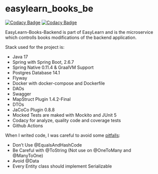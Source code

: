 # easylearn_books_be

[![Codacy Badge](https://app.codacy.com/project/badge/Grade/a46eb33a8a4a4d87853a3aeaad137d60)](https://www.codacy.com/gh/nicugnm/easylearn_books_be/dashboard?utm_source=github.com&amp;utm_medium=referral&amp;utm_content=nicugnm/easylearn_books_be&amp;utm_campaign=Badge_Grade)
[![Codacy Badge](https://app.codacy.com/project/badge/Coverage/a46eb33a8a4a4d87853a3aeaad137d60)](https://www.codacy.com/gh/nicugnm/easylearn_books_be/dashboard?utm_source=github.com&utm_medium=referral&utm_content=nicugnm/easylearn_books_be&amp;utm_campaign=Badge_Grade)

EasyLearn-Books-Backend is part of EasyLearn and is the microservice which controlls books modifications of the backend application.

Stack used for the project is:

* Java 17
* Spring with Spring Boot, 2.6.7
* Spring Native 0.11.4 & GraalVM Support
* Postgres Database 14.1
* Flyway
* Docker with docker-compose and Dockerfile
* DAOs
* Swagger
* MapStruct Plugin 1.4.2-Final
* DTOs
* JaCoCo Plugin 0.8.8
* Mocked Tests are maked with Mockito and JUnit 5
* Codacy for analyze, quality code and coverage tests
* Github Actions

When I writed code, I was careful to avoid some [pitfalls](https://thorben-janssen.com/lombok-hibernate-how-to-avoid-common-pitfalls/):
- Don’t Use @EqualsAndHashCode
- Be Careful with @ToString (Not use on @OneToMany and @ManyToOne)
- Avoid @Data
- Every Entity class should implement Serializable
